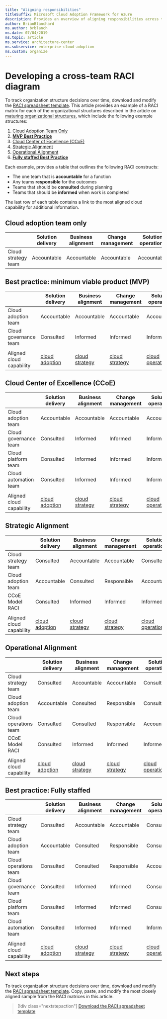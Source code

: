 ```yaml
---
title: "Aligning responsibilities"
titleSuffix: Microsoft Cloud Adoption Framework for Azure
description: Provides an overview of aligning responsibilities across teams.
author: BrianBlanchard
ms.author: brblanch
ms.date: 07/04/2019
ms.topic: article
ms.service: architecture-center
ms.subservice: enterprise-cloud-adoption
ms.custom: organize
---
```


# Developing a cross-team RACI diagram

To track organization structure decisions over time, download and modify the [RACI spreadsheet template](https://archcenter.blob.core.windows.net/cdn/fusion/management/raci-template.xlsx). This article provides an example of a RACI matrix for each of the organizational structures described in the article on [maturing organizational structures](./organization-structures.md), which include the following example structures:

1. [Cloud Adoption Team Only](#cloud-adoption-team-only)
2. [**MVP Best Practice**](#best-practice-minimum-viable-product-mvp)
3. [Cloud Center of Excellence (CCoE)](#cloud-center-of-excellence-ccoe)
4. [Strategic Alignment](#strategic-alignment)
5. [Operational Alignment](#strategic-alignment)
6. [**Fully staffed Best Practice**](#best-practice-fully-staffed)

Each example, provides a table that outlines the following RACI constructs:

- The one team that is **accountable** for a function
- Any teams **responsible** for the outcomes
- Teams that should be **consulted** during planning
- Teams that should be **informed** when work is completed

The last row of each table contains a link to the most aligned cloud capability for additional information.

## Cloud adoption team only

|  |Solution delivery  |Business alignment  |Change management  |Solution operations  |Governance |Platform maturity  |Platform operations  |Platform automation  |
|---------|---------|---------|---------|---------|---------|---------|---------|---------|
|Cloud strategy team  |Accountable|Accountable|Accountable|Accountable|Accountable|Accountable|Accountable|Accountable|

## Best practice: minimum viable product (MVP)

|  |Solution delivery  |Business alignment  |Change management  |Solution operations  |Governance |Platform maturity  |Platform operations  |Platform automation  |
|---------|---------|---------|---------|---------|---------|---------|---------|---------|
|Cloud adoption team|Accountable|Accountable|Accountable|Accountable|Consulted|Consulted|Consulted|Informed|
|Cloud governance team|Consulted|Informed|Informed|Informed|Accountable|Accountable|Accountable|Accountable|
||||||||||
|Aligned cloud capability|[cloud adoption](./cloud-adoption.md)|[cloud strategy](./cloud-strategy.md)|[cloud strategy](./cloud-strategy.md)|[cloud operations](./cloud-operations.md)|[CCoE](./cloud-center-excellence.md)-[cloud governance](./cloud-governance.md)|[CCoE](./cloud-center-excellence.md)-[cloud platform](./cloud-platform.md)|[CCoE](./cloud-center-excellence.md)-[cloud platform](./cloud-platform.md)|[CCoE](./cloud-center-excellence.md)-[cloud automation](./cloud-automation.md)|

## Cloud Center of Excellence (CCoE)

|  |Solution delivery  |Business alignment  |Change management  |Solution operations  |Governance |Platform maturity  |Platform operations  |Platform automation  |
|---------|---------|---------|---------|---------|---------|---------|---------|---------|
|Cloud adoption team  |Accountable|Accountable|Accountable|Accountable|Informed   |Informed   |Informed   |Informed   |
|Cloud governance team|Consulted  |Informed   |Informed   |Informed   |Accountable|Consulted  |Responsible|Informed   |
|Cloud platform team  |Consulted  |Informed   |Informed   |Informed   |Consulted  |Accountable|Accountable|Responsible|
|Cloud automation team|Consulted  |Informed   |Informed   |Informed   |Consulted  |Responsible|Responsible|Accountable|
||||||||||
|Aligned cloud capability|[cloud adoption](./cloud-adoption.md)|[cloud strategy](./cloud-strategy.md)|[cloud strategy](./cloud-strategy.md)|[cloud operations](./cloud-operations.md)|[CCoE](./cloud-center-excellence.md)-[cloud governance](./cloud-governance.md)|[CCoE](./cloud-center-excellence.md)-[cloud platform](./cloud-platform.md)|[CCoE](./cloud-center-excellence.md)-[cloud platform](./cloud-platform.md)|[CCoE](./cloud-center-excellence.md)-[cloud automation](./cloud-automation.md)|

## Strategic Alignment

|  |Solution delivery  |Business alignment  |Change management  |Solution operations  |Governance |Platform maturity  |Platform operations  |Platform automation  |
|---------|---------|---------|---------|---------|---------|---------|---------|---------|
|Cloud strategy team  |Consulted  |Accountable|Accountable|Consulted  |Consulted  |Informed   |Informed   |Informed   |
|Cloud adoption team  |Accountable|Consulted  |Responsible|Accountable|Informed   |Informed   |Informed   |Informed   |
|CCoE Model RACI      |Consulted  |Informed   |Informed   |Informed   |Accountable|Accountable|Accountable|Accountable|
||||||||||
|Aligned cloud capability|[cloud adoption](./cloud-adoption.md)|[cloud strategy](./cloud-strategy.md)|[cloud strategy](./cloud-strategy.md)|[cloud operations](./cloud-operations.md)|[CCoE](./cloud-center-excellence.md)-[cloud governance](./cloud-governance.md)|[CCoE](./cloud-center-excellence.md)-[cloud platform](./cloud-platform.md)|[CCoE](./cloud-center-excellence.md)-[cloud platform](./cloud-platform.md)|[CCoE](./cloud-center-excellence.md)-[cloud automation](./cloud-automation.md)|

## Operational Alignment

|  |Solution delivery  |Business alignment  |Change management  |Solution operations  |Governance |Platform maturity  |Platform operations  |Platform automation  |
|---------|---------|---------|---------|---------|---------|---------|---------|---------|
|Cloud strategy team  |Consulted  |Accountable|Accountable|Consulted  |Consulted  |Informed   |Informed   |Informed   |
|Cloud adoption team  |Accountable|Consulted  |Responsible|Consulted  |Informed   |Informed   |Informed   |Informed   |
|Cloud operations team|Consulted  |Consulted  |Responsible|Accountable|Consulted  |Informed   |Accountable|Consulted  |
|CCoE Model RACI      |Consulted  |Informed   |Informed   |Informed   |Accountable|Accountable|Responsible|Accountable|
||||||||||
|Aligned cloud capability|[cloud adoption](./cloud-adoption.md)|[cloud strategy](./cloud-strategy.md)|[cloud strategy](./cloud-strategy.md)|[cloud operations](./cloud-operations.md)|[CCoE](./cloud-center-excellence.md)-[cloud governance](./cloud-governance.md)|[CCoE](./cloud-center-excellence.md)-[cloud platform](./cloud-platform.md)|[CCoE](./cloud-center-excellence.md)-[cloud platform](./cloud-platform.md)|[CCoE](./cloud-center-excellence.md)-[cloud automation](./cloud-automation.md)|

## Best practice: Fully staffed

|  |Solution delivery  |Business alignment  |Change management  |Solution operations  |Governance |Platform maturity  |Platform operations  |Platform automation  |
|---------|---------|---------|---------|---------|---------|---------|---------|---------|
|Cloud strategy team  |Consulted  |Accountable|Accountable|Consulted  |Consulted  |Informed   |Informed   |Informed   |
|Cloud adoption team  |Accountable|Consulted  |Responsible|Consulted  |Informed   |Informed   |Informed   |Informed   |
|Cloud operations team|Consulted  |Consulted  |Responsible|Accountable|Consulted  |Informed   |Accountable|Consulted  |
|Cloud governance team|Consulted  |Informed   |Informed   |Consulted  |Accountable|Consulted  |Responsible|Informed   |
|Cloud platform team  |Consulted  |Informed   |Informed   |Consulted  |Consulted  |Accountable|Responsible|Responsible|
|Cloud automation team|Consulted  |Informed   |Informed   |Informed   |Consulted  |Responsible|Responsible|Accountable|
||||||||||
|Aligned cloud capability|[cloud adoption](./cloud-adoption.md)|[cloud strategy](./cloud-strategy.md)|[cloud strategy](./cloud-strategy.md)|[cloud operations](./cloud-operations.md)|[CCoE](./cloud-center-excellence.md)-[cloud governance](./cloud-governance.md)|[CCoE](./cloud-center-excellence.md)-[cloud platform](./cloud-platform.md)|[CCoE](./cloud-center-excellence.md)-[cloud platform](./cloud-platform.md)|[CCoE](./cloud-center-excellence.md)-[cloud automation](./cloud-automation.md)|

## Next steps

To track organization structure decisions over time, download and modify the [RACI spreadsheet template](https://archcenter.blob.core.windows.net/cdn/fusion/management/raci-template.xlsx). Copy, paste, and modify the most closely aligned sample from the RACI matrices in this article.

> [!div class="nextstepaction"]
> [Download the RACI spreadsheet template](https://archcenter.blob.core.windows.net/cdn/fusion/management/raci-template.xlsx)
